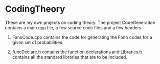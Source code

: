 # CodingTheory

These are my own projects on coding theory. The project CodeGeneration contains a main.cpp file, a few source code files and a few headers.

1. FanoCode.cpp contains the code for generating the Fano codes for a given set of probabilities. 

2. funcDeclare.h contains the function declarations and Libraries.h contains all the standard libraries that are to be included.
